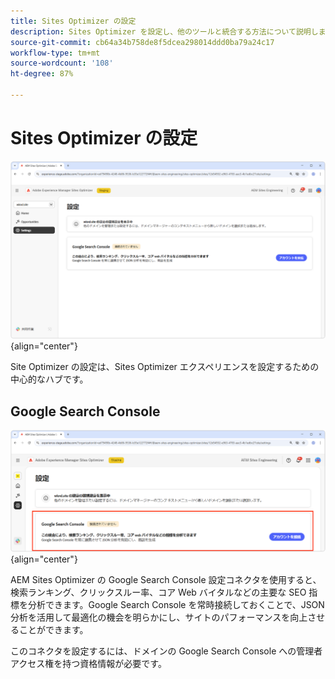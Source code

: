 ```yaml
---
title: Sites Optimizer の設定
description: Sites Optimizer を設定し、他のツールと統合する方法について説明します。
source-git-commit: cb64a34b758de8f5dcea298014ddd0ba79a24c17
workflow-type: tm+mt
source-wordcount: '108'
ht-degree: 87%

---
```



# Sites Optimizer の設定

![Sites Optimizer の設定](./assets/settings/hero.png){align="center"}

Site Optimizer の設定は、Sites Optimizer エクスペリエンスを設定するための中心的なハブです。

## Google Search Console

![Google Search Console の Sites Optimizer 設定](./assets/settings/google-search-console.png){align="center"}

AEM Sites Optimizer の Google Search Console 設定コネクタを使用すると、検索ランキング、クリックスルー率、コア Web バイタルなどの主要な SEO 指標を分析できます。Google Search Console を常時接続しておくことで、JSON 分析を活用して最適化の機会を明らかにし、サイトのパフォーマンスを向上させることができます。

このコネクタを設定するには、ドメインの Google Search Console への管理者アクセス権を持つ資格情報が必要です。
